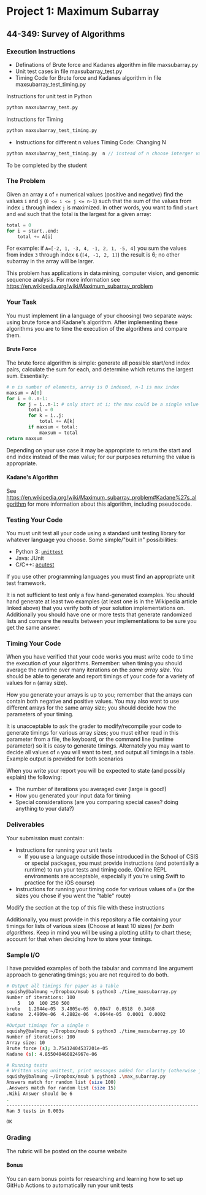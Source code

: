 # Project 1: Maximum Subarray

## 44-349: Survey of Algorithms

### Execution Instructions

* Definations of Brute force and Kadanes algorithm in file maxsubarray.py
* Unit test cases in file maxsubarray_test.py
* Timing Code for Brute force and Kadanes algorithm in file maxsubarray_test_timing.py 


Instructions for unit test in Python 

```groovy
python maxsubarray_test.py
```
Instructions for Timing 

```groovy
python maxsubarray_test_timing.py

```

* Instructions for different n values Timing Code: Changing N

```groovy
python maxsubarray_test_timing.py  n // instead of n choose interger value of n

```


To be completed by the student

### The Problem

Given an array `A` of `n` numerical values (positive and negative) find the values `i` and `j` (`0 <= i <= j <= n-1`) such that the sum of the values from index `i` through index `j` is maximized.
In other words, you want to find `start` and `end` such that the total is the largest for a given array:

```python
total = 0
for i = start..end:
	total += A[i]
```

For example: if `A=[-2, 1, -3, 4, -1, 2, 1, -5, 4]` you sum the values from index `3` through index `6` (`[4, -1, 2, 1]`) the result is 6; no other subarray in the array will be larger.

This problem has applications in data mining, computer vision, and genomic sequence analysis.  For more information see https://en.wikipedia.org/wiki/Maximum_subarray_problem

### Your Task

You must implement (in a language of your choosing) two separate ways: using brute force and Kadane's algorithm.
After implementing these algorithms you are to time the execution of the algorithms and compare them.

#### Brute Force

The brute force algorithm is simple: generate all possible start/end index pairs, calculate the sum for each, and determine which returns the largest sum.
Essentially:

```python
# n is number of elements, array is 0 indexed, n-1 is max index
maxsum = A[0]
for i = 0..n-1:
	for j = i..n-1: # only start at i; the max could be a single value
		total = 0
		for k = i..j:
			total += A[k]
		if maxsum < total:
			maxsum = total
return maxsum
```

Depending on your use case it may be appropriate to return the start and end index instead of the max value; for our purposes returning the value is appropriate.

#### Kadane's Algorithm

See https://en.wikipedia.org/wiki/Maximum_subarray_problem#Kadane%27s_algorithm for more information about this algorithm, including pseudocode.

### Testing Your Code
You must unit test all your code using a standard unit testing library for whatever language you choose.
Some simple/"built in" possibilities:

* Python 3: [`unittest`](https://docs.python.org/3/library/unittest.html)
* Java: JUnit
* C/C++: [acutest](https://github.com/mity/acutest)

If you use other programming languages you must find an appropriate unit test framework.

It is not sufficient to test only a few hand-generated examples.
You should hand generate at least two examples (at least one is in the Wikipedia article linked above) that you verify both of your solution implementations on.
Additionally you should have one or more tests that generate randomized lists and compare the results between your implementations to be sure you get the same answer.

### Timing Your Code

When you have verified that your code works you must write code to time the execution of your algorithms.
Remember: when timing you should average the runtime over many iterations on the _same array size_.
You should be able to generate and report timings of your code for a variety of values for `n` (array size). 

How you generate your arrays is up to you; remember that the arrays can contain both negative and positive values.  You may also want to use different arrays for the same array size; you should decide how the parameters of your timing.  

It is unacceptable to ask the grader to modify/recompile your code to generate timings for various array sizes; you must either read in this parameter from a file, the keyboard, or the command line (runtime parameter) so it is easy to generate timings.
Alternately you may want to decide all values of `n` you will want to test, and output all timings in a table.
Example output is provided for both scenarios

When you write your report you will be expected to state (and possibly explain) the following:

* The number of iterations you averaged over (large is good!)
* How you generated your input data for timing
* Special considerations (are you comparing special cases? doing anything to your data?)

### Deliverables

Your submission must contain:

* Instructions for running your unit tests
  * If you use a language outside those introduced in the School of CSIS or special packages, you must provide instructions (and potentially a runtime) to run your tests and timing code. (Online REPL environments are acceptable, especially if you're using Swift to practice for the iOS course)
* Instructions for running your timing code for various values of `n` (or the sizes you chose if you went the "table" route)

Modify the section at the top of this file with these instructions

Additionally, you must provide in this repository a file containing your timings for lists of various sizes (Choose at least 10 sizes) _for both algorithms_.
Keep in mind you will be using a plotting utility to chart these; account for that when deciding how to store your timings.

### Sample I/O

I have provided examples of both the tabular and command line argument approach to generating timings; you are not required to do both.

```bash
# Output all timings for paper as a table
squishy@balmung ~/Dropbox/msub $ python3 ./time_maxsubarray.py
Number of iterations: 100
	5	10	100	250	500
brute	1.2044e-05	3.4805e-05	0.0047	0.0518	0.3468
kadane	2.4909e-06	4.2882e-06	4.0644e-05	0.0001	0.0002

#Output timings for a single n
squishy@balmung ~/Dropbox/msub $ python3 ./time_maxsubarray.py 10
Number of iterations: 100
Array size: 10
Brute force (s); 3.75412404537201e-05
Kadane (s): 4.855040460824967e-06

# Running tests
# Written using unittest, print messages added for clarity (otherwise just says ... OK)
squishy@balmung ~/Dropbox/msub $ python3 .\max_subarray.py
Answers match for random list (size 100)
.Answers match for random list (size 15)
.Wiki Answer should be 6
.
----------------------------------------------------------------------
Ran 3 tests in 0.003s

OK
```

### Grading

The rubric will be posted on the course website

#### Bonus

You can earn bonus points for researching and learning how to set up GitHub Actions to automatically run your unit tests

